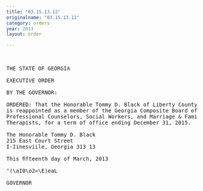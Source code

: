 ```yaml
---
title: "03.15.13.12"
originalname: "03.15.13.12"
category: orders
year: 2013
layout: order

---
```

<pre>
 

THE STATE OF GEORGIA

EXECUTIVE ORDER

BY THE GOVERNOR:

ORDERED: That the Honorable Tommy D. Black of Liberty County, Georgia,
is reappointed as a member of the Georgia Composite Board of
Professional Counselors, Social Workers, and Marriage & Family
Therapists, for a term of office ending December 31, 2015.

The Honorable Tommy D. Black
215 East Court Street
I-Iinesviile, Georgia 313 13

This ﬁfteenth day of March, 2013

‘(\aI0\o2«\E)eaL

GOVERNOR

</pre>
